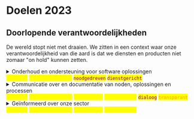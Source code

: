 # Doelen 2023

## Doorlopende verantwoordelijkheden

De wereld stopt niet met draaien. We zitten in een context waar onze verantwoordelijkheid van die aard is dat we diensten en producten niet zomaar "on hold" kunnen zetten.

<details>

<summary>Onderhoud en ondersteuning voor software oplossingen<br><mark style="color:yellow;"><code>duurzaam</code></mark>  <mark style="color:yellow;"><code>verantwoordelijk</code></mark>  <mark style="color:purple;"><code>noodgedreven</code></mark>  <mark style="color:purple;"><code>dienstgericht</code></mark>  </summary>

* **Nodig onderhoud van onderliggende technische systemen.** We zorgen ervoordat onze onderliggende systemen veilig en robuust blijven.&#x20;
* **Derde lijn ondersteuning van bestaande software oplossingen**: Biblio, Deliver, Lib, IIIF, Shared Canvas, DMP online (ondersteuning uitfasering), LibAdmin, logisitiek systeem, GREP.
* **Ondersteuning** bij nieuwe functionaliteiten of veranderingen binnen bestaande producten.
* **Inschatten** van (nieuwe) noden en gevraagde oplossingen.

</details>

<details>

<summary>Communicatie over en documentatie van noden, oplossingen en processen<br><mark style="color:yellow;"><code>duurzaam</code></mark>  <mark style="color:yellow;"><code>verantwoordelijk</code></mark>  <mark style="color:yellow;"><code>standaarden</code></mark>  <mark style="color:yellow;"><code>geïnformeerd</code></mark>  <mark style="color:purple;"><code>dialoog</code></mark>  <mark style="color:orange;"><code>transparant</code></mark></summary>

**We communiceren met regelmaat** zodat onze collega's begrijpen waar we mee bezig zijn, vooral waarom we hier mee bezig zijn. Dit kan bijvoorbeeld aan de hand van release notes en _deze_ documentatie.

**We documenteren zorgvuldig** om ervoor te zorgen dat onze teams kunnen werken en weten hoe de talloze producten en diensten in elkaar zitten – ook wanneer er nieuwe teamleden zijn of wanneer er een teamlid vertrekt.\
\
Deze documentatie zorgt er ook voor dat er **standaarden** ontstaan waarmee we ontwikkelen, zodat onze oplossingen beter op te volgen zijn.

</details>

<details>

<summary>Geïnformeerd over onze sector<br><mark style="color:yellow;"><code>duurzaam</code></mark>  <mark style="color:yellow;"><code>verantwoordelijk</code></mark>  <mark style="color:yellow;"><code>standaarden</code></mark>  <mark style="color:yellow;"><code>geïnformeerd</code></mark></summary>

* **Consumeren**: bijvoorbeeld lezen en conferenties bijwonen.
* **Experimenteren** en proberen: kennis die we vergaren in de praktijk omzetten zonder klakkeloos te kopiëren.
* **Delen en verbeteren**: actief feedback zoeken van onze sector door kennis te delen, bijvoorbeeld door schrijven en spreken.

</details>

